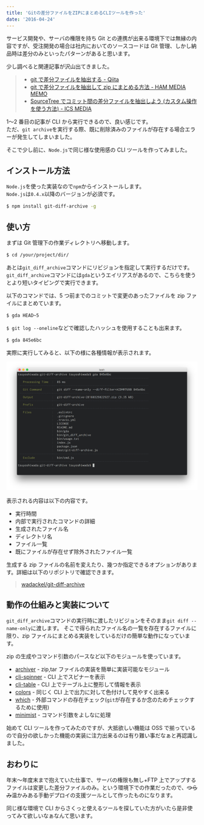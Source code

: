 ```yaml
---
title: 'Gitの差分ファイルをZIPにまとめるCLIツールを作った'
date: '2016-04-24'
---
```


サービス開発や、サーバの権限を持ち Git との連携が出来る環境下では無縁の内容ですが、受注開発の場合は社内においてのソースコードは Git 管理、しかし納品時は差分のみといったパターンがあると思います。

少し調べると関連記事が沢山出てきました。

> - [git で差分ファイルを抽出する - Qiita](http://qiita.com/kaminaly/items/28f9cb4e680deb700833)
> - [git で差分ファイルを抽出して zip にまとめる方法 - HAM MEDIA MEMO](https://h2ham.net/git-diff-file-zip)
> - [SourceTree でコミット間の差分ファイルを抽出しよう (カスタム操作を使う方法) - ICS MEDIA](https://ics.media/entry/4475)

1〜2 番目の記事が CLI から実行できるので、良い感じです。  
ただ、`git archive`を実行する際、既に削除済みのファイルが存在する場合エラーが発生してしまいました。

そこで少し前に、`Node.js`で同じ様な使用感の CLI ツールを作ってみました。

## インストール方法

`Node.js`を使った実装なので`npm`からインストールします。  
`Node.js`は`0.4.x`以降のバージョンが必須です。

```bash
$ npm install git-diff-archive -g
```

## 使い方

まずは Git 管理下の作業ディレクトリへ移動します。

```bash
$ cd /your/project/dir/
```

あとは`git_diff_archive`コマンドにリビジョンを指定して実行するだけです。  
`git_diff_archive`コマンドには`gda`というエイリアスがあるので、こちらを使うとより短いタイピングで実行できます。

以下のコマンドでは、5 つ前までのコミットで変更のあったファイルを zip ファイルにまとめています。

```bash
$ gda HEAD~5
```

`$ git log --oneline`などで確認したハッシュを使用することも出来ます。

```bash
$ gda 845e6bc
```

実際に実行してみると、以下の様に各種情報が表示されます。

![スクリーンショット](screenshot.png)

表示される内容は以下の内容です。

- 実行時間
- 内部で実行されたコマンドの詳細
- 生成されたファイル名
- ディレクトリ名
- ファイル一覧
- 既にファイルが存在せず除外されたファイル一覧

生成する zip ファイルの名前を変えたり、幾つか指定できるオプションがあります。詳細は以下のリポジトリで確認できます。

> [wadackel/git-diff-archive](https://github.com/wadackel/git-diff-archive)

## 動作の仕組みと実装について

`git_diff_archive`コマンドの実行時に渡したリビジョンをそのまま`git diff --name-only`に渡します。 そこで得られたファイル名の一覧を存在するファイルに限り、zip ファイルにまとめる実装をしているだけの簡単な動作になっています。

zip の生成やコマンド引数のパースなど以下のモジュールを使っています。

- [archiver](https://github.com/archiverjs/node-archiver) - zip,tar ファイルの実装を簡単に実装可能なモジュール
- [cli-spinner](https://github.com/helloIAmPau/node-spinner) - CLI 上でスピナーを表示
- [cli-table](https://github.com/Automattic/cli-table) - CLI 上でテーブル上に整形して情報を表示
- [colors](https://github.com/Marak/colors.js) - 同じく CLI 上で出力に対して色付けして見やすく出来る
- [which](https://github.com/npm/node-which) - 外部コマンドの存在チェック(`git`が存在するか念のためチェックするために使用)
- [minimist](https://github.com/substack/minimist) - コマンド引数をよしなに処理

始めて CLI ツールを作ってみたのですが、大抵欲しい機能は OSS で揃っているので自分の欲しかった機能の実装に注力出来るのは有り難い事だなぁと再認識しました。

## おわりに

年末〜年度末まで抱えていた仕事で、サーバの権限も無し+FTP 上でアップするファイルは変更した差分ファイルのみ。という環境下での作業だったので、~~つらみ~~温かみある手動デプロイの支援ツールとして作ったものになります。

同じ様な環境で CLI からさくっと使えるツールを探していた方がいたら是非使ってみて欲しいなぁなんて思います。

